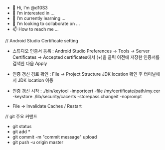 - 👋 Hi, I’m @d10S3
- 👀 I’m interested in ...
- 🌱 I’m currently learning ...
- 💞️ I’m looking to collaborate on ...
- 📫 How to reach me ...

<!---
d10S3/d10S3 is a ✨ special ✨ repository because its `README.md` (this file) appears on your GitHub profile.
You can click the Preview link to take a look at your changes.
--->

// Android Studio Certificate setting
- 스튜디오 인증서 등록 : 
  Android Studio Preferences -> Tools -> Server Certificates -> Accepted certificates에서 (+)을 클릭 이전에 저장한 인증서를 검색한 다음 Apply
  
- 인증 갱신 경로 확인 : 
  File -> Project Structure JDK location 확인 후
  터미널에서 JDK location 이동

- 인증 갱신 시작 :
  ./bin/keytool -importcert -file /my/certificate/path/my.cer -keystore ./lib/security/cacerts -storepass changeit -noprompt

- File -> Invalidate Caches / Restart
  

// git 주요 커맨드
- git status
- git add *
- git commit -m "commit message" upload
- git push -u origin master
